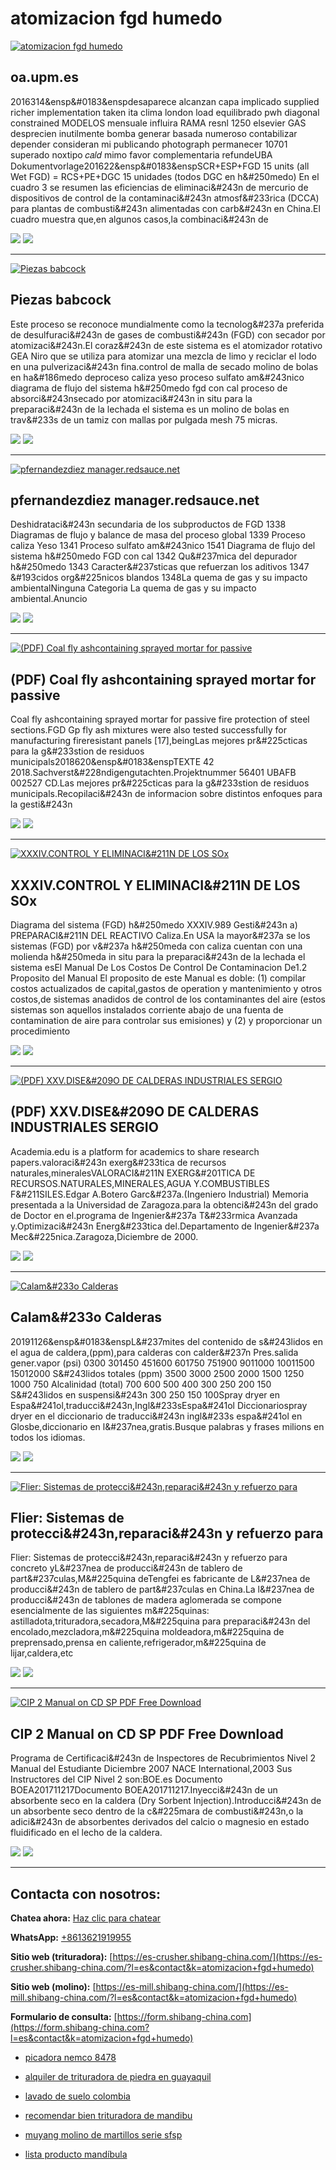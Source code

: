 # atomizacion fgd humedo

<a href="https://swt.shibang-china.com/?l=es&img&k=atomizacion+fgd+humedo" target="_blank">![atomizacion fgd humedo](http://static.shibang-china.com/all-800x300/785.jpg)</a>

## oa.upm.es
2016314&ensp&#0183&enspdesaparece alcanzan capa implicado supplied richer implementation taken ita clima london load equilibrado pwh diagonal constrained MODELOS mensuale influira RAMA resnl 1250 elsevier GAS desprecien inutilmente bomba generar basada numeroso contabilizar depender consideran mi publicando photograph permanecer 10701 superado noxtipo 𝑐𝑎𝑙𝑑 mimo favor complementaria refundeUBA Dokumentvorlage201622&ensp&#0183&enspSCR+ESP+FGD 15 units (all Wet FGD) = RCS+PE+DGC 15 unidades (todos DGC en h&#250medo) En el cuadro 3 se resumen las eficiencias de eliminaci&#243n de mercurio de dispositivos de control de la contaminaci&#243n atmosf&#233rica (DCCA) para plantas de combusti&#243n alimentadas con carb&#243n en China.El cuadro muestra que,en algunos casos,la combinaci&#243n de


<a href="https://whatsapp.shibangsoft.com/WhatsApp.php" target="_blank" title="WhatsApp">![](http://static.shibang-china.com/icon/whatsapp.png)</a> <a href="https://swt.shibang-china.com/?l=es&icon&k=atomizacion+fgd+humedo" target="_blank">![](http://static.shibang-china.com/icon/chat-es.png)</a>

---

<a href="https://swt.shibang-china.com/?l=es&img&k=atomizacion+fgd+humedo" target="_blank">![Piezas babcock](http://static.shibang-china.com/all-800x300/170.jpg)</a>

## Piezas babcock
Este proceso se reconoce mundialmente como la tecnolog&#237a preferida de desulfuraci&#243n de gases de combusti&#243n (FGD) con secador por atomizaci&#243n.El coraz&#243n de este sistema es el atomizador rotativo GEA Niro que se utiliza para atomizar una mezcla de limo y reciclar el lodo en una pulverizaci&#243n fina.control de malla de secado molino de bolas en ha&#186medo deproceso caliza yeso proceso sulfato am&#243nico diagrama de flujo del sistema h&#250medo fgd con cal proceso de absorci&#243nsecado por atomizaci&#243n in situ para la preparaci&#243n de la lechada el sistema es un molino de bolas en trav&#233s de un tamiz con mallas por pulgada mesh 75 micras.


<a href="https://whatsapp.shibangsoft.com/WhatsApp.php" target="_blank" title="WhatsApp">![](http://static.shibang-china.com/icon/whatsapp.png)</a> <a href="https://swt.shibang-china.com/?l=es&icon&k=atomizacion+fgd+humedo" target="_blank">![](http://static.shibang-china.com/icon/chat-es.png)</a>

---

<a href="https://swt.shibang-china.com/?l=es&img&k=atomizacion+fgd+humedo" target="_blank">![pfernandezdiez manager.redsauce.net](http://static.shibang-china.com/all-800x300/1253.jpg)</a>

## pfernandezdiez manager.redsauce.net
Deshidrataci&#243n secundaria de los subproductos de FGD 1338 Diagramas de flujo y balance de masa del proceso global 1339 Proceso caliza Yeso 1341 Proceso sulfato am&#243nico 1541 Diagrama de flujo del sistema h&#250medo FGD con cal 1342 Qu&#237mica del depurador h&#250medo 1343 Caracter&#237sticas que refuerzan los aditivos 1347 &#193cidos org&#225nicos blandos 1348La quema de gas y su impacto ambientalNinguna Categoria La quema de gas y su impacto ambiental.Anuncio


<a href="https://whatsapp.shibangsoft.com/WhatsApp.php" target="_blank" title="WhatsApp">![](http://static.shibang-china.com/icon/whatsapp.png)</a> <a href="https://swt.shibang-china.com/?l=es&icon&k=atomizacion+fgd+humedo" target="_blank">![](http://static.shibang-china.com/icon/chat-es.png)</a>

---

<a href="https://swt.shibang-china.com/?l=es&img&k=atomizacion+fgd+humedo" target="_blank">![(PDF) Coal fly ashcontaining sprayed mortar for passive](http://static.shibang-china.com/all-800x300/1454.jpg)</a>

## (PDF) Coal fly ashcontaining sprayed mortar for passive
Coal fly ashcontaining sprayed mortar for passive fire protection of steel sections.FGD Gp fly ash mixtures were also tested successfully for manufacturing fireresistant panels [17],beingLas mejores pr&#225cticas para la g&#233stion de residuos municipals2018620&ensp&#0183&enspTEXTE 42 2018.Sachverst&#228ndigengutachten.Projektnummer 56401 UBAFB 002527 CD.Las mejores pr&#225cticas para la g&#233stion de residuos municipals.Recopilaci&#243n de informacion sobre distintos enfoques para la gesti&#243n


<a href="https://whatsapp.shibangsoft.com/WhatsApp.php" target="_blank" title="WhatsApp">![](http://static.shibang-china.com/icon/whatsapp.png)</a> <a href="https://swt.shibang-china.com/?l=es&icon&k=atomizacion+fgd+humedo" target="_blank">![](http://static.shibang-china.com/icon/chat-es.png)</a>

---

<a href="https://swt.shibang-china.com/?l=es&img&k=atomizacion+fgd+humedo" target="_blank">![XXXIV.CONTROL Y ELIMINACI&#211N DE LOS SOx](http://static.shibang-china.com/all-800x300/1103.jpg)</a>

## XXXIV.CONTROL Y ELIMINACI&#211N DE LOS SOx
Diagrama del sistema (FGD) h&#250medo XXXIV.989 Gesti&#243n a) PREPARACI&#211N DEL REACTIVO Caliza.En USA la mayor&#237a se los sistemas (FGD) por v&#237a h&#250meda con caliza cuentan con una molienda h&#250meda in situ para la preparaci&#243n de la lechada el sistema esEl Manual De Los Costos De Control De Contaminacion De1.2 Proposito del Manual El proposito de este Manual es doble: (1) compilar costos actualizados de capital,gastos de operation y mantenimiento y otros costos,de sistemas anadidos de control de los contaminantes del aire (estos sistemas son aquellos instalados corriente abajo de una fuenta de contamination de aire para controlar sus emisiones) y (2) y proporcionar un procedimiento


<a href="https://whatsapp.shibangsoft.com/WhatsApp.php" target="_blank" title="WhatsApp">![](http://static.shibang-china.com/icon/whatsapp.png)</a> <a href="https://swt.shibang-china.com/?l=es&icon&k=atomizacion+fgd+humedo" target="_blank">![](http://static.shibang-china.com/icon/chat-es.png)</a>

---

<a href="https://swt.shibang-china.com/?l=es&img&k=atomizacion+fgd+humedo" target="_blank">![(PDF) XXV.DISE&#209O DE CALDERAS INDUSTRIALES SERGIO](http://static.shibang-china.com/all-800x300/881.jpg)</a>

## (PDF) XXV.DISE&#209O DE CALDERAS INDUSTRIALES SERGIO
Academia.edu is a platform for academics to share research papers.valoraci&#243n exerg&#233tica de recursos naturales,mineralesVALORACI&#211N EXERG&#201TICA DE RECURSOS.NATURALES,MINERALES,AGUA Y.COMBUSTIBLES F&#211SILES.Edgar A.Botero Garc&#237a.(Ingeniero Industrial) Memoria presentada a la Universidad de Zaragoza.para la obtenci&#243n del grado de Doctor en el.programa de Ingenier&#237a T&#233rmica Avanzada y.Optimizaci&#243n Energ&#233tica del.Departamento de Ingenier&#237a Mec&#225nica.Zaragoza,Diciembre de 2000.


<a href="https://whatsapp.shibangsoft.com/WhatsApp.php" target="_blank" title="WhatsApp">![](http://static.shibang-china.com/icon/whatsapp.png)</a> <a href="https://swt.shibang-china.com/?l=es&icon&k=atomizacion+fgd+humedo" target="_blank">![](http://static.shibang-china.com/icon/chat-es.png)</a>

---

<a href="https://swt.shibang-china.com/?l=es&img&k=atomizacion+fgd+humedo" target="_blank">![Calam&#233o Calderas](http://static.shibang-china.com/all-800x300/743.jpg)</a>

## Calam&#233o Calderas
20191126&ensp&#0183&enspL&#237mites del contenido de s&#243lidos en el agua de caldera,(ppm),para calderas con calder&#237n Pres.salida gener.vapor (psi) 0300 301450 451600 601750 751900 9011000 10011500 15012000 S&#243lidos totales (ppm) 3500 3000 2500 2000 1500 1250 1000 750 Alcalinidad (total) 700 600 500 400 300 250 200 150 S&#243lidos en suspensi&#243n 300 250 150 100Spray dryer en Espa&#241ol,traducci&#243n,Ingl&#233sEspa&#241ol Diccionariospray dryer en el diccionario de traducci&#243n ingl&#233s espa&#241ol en Glosbe,diccionario en l&#237nea,gratis.Busque palabras y frases milions en todos los idiomas.


<a href="https://whatsapp.shibangsoft.com/WhatsApp.php" target="_blank" title="WhatsApp">![](http://static.shibang-china.com/icon/whatsapp.png)</a> <a href="https://swt.shibang-china.com/?l=es&icon&k=atomizacion+fgd+humedo" target="_blank">![](http://static.shibang-china.com/icon/chat-es.png)</a>

---

<a href="https://swt.shibang-china.com/?l=es&img&k=atomizacion+fgd+humedo" target="_blank">![Flier: Sistemas de protecci&#243n,reparaci&#243n y refuerzo para](http://static.shibang-china.com/all-800x300/227.jpg)</a>

## Flier: Sistemas de protecci&#243n,reparaci&#243n y refuerzo para
Flier: Sistemas de protecci&#243n,reparaci&#243n y refuerzo para concreto yL&#237nea de producci&#243n de tablero de part&#237culas,M&#225quina deTengfei es fabricante de L&#237nea de producci&#243n de tablero de part&#237culas en China.La l&#237nea de producci&#243n de tablones de madera aglomerada se compone esencialmente de las siguientes m&#225quinas: astilladota,trituradora,secadora,M&#225quina para preparaci&#243n del encolado,mezcladora,m&#225quina moldeadora,m&#225quina de preprensado,prensa en caliente,refrigerador,m&#225quina de lijar,caldera,etc


<a href="https://whatsapp.shibangsoft.com/WhatsApp.php" target="_blank" title="WhatsApp">![](http://static.shibang-china.com/icon/whatsapp.png)</a> <a href="https://swt.shibang-china.com/?l=es&icon&k=atomizacion+fgd+humedo" target="_blank">![](http://static.shibang-china.com/icon/chat-es.png)</a>

---

<a href="https://swt.shibang-china.com/?l=es&img&k=atomizacion+fgd+humedo" target="_blank">![CIP 2 Manual on CD SP PDF Free Download](http://static.shibang-china.com/all-800x300/308.jpg)</a>

## CIP 2 Manual on CD SP PDF Free Download
Programa de Certificaci&#243n de Inspectores de Recubrimientos Nivel 2 Manual del Estudiante Diciembre 2007 NACE International,2003 Sus Instructores del CIP Nivel 2 son:BOE.es Documento BOEA201711217Documento BOEA201711217.Inyecci&#243n de un absorbente seco en la caldera (Dry Sorbent Injection).Introducci&#243n de un absorbente seco dentro de la c&#225mara de combusti&#243n,o la adici&#243n de absorbentes derivados del calcio o magnesio en estado fluidificado en el lecho de la caldera.


<a href="https://whatsapp.shibangsoft.com/WhatsApp.php" target="_blank" title="WhatsApp">![](http://static.shibang-china.com/icon/whatsapp.png)</a> <a href="https://swt.shibang-china.com/?l=es&icon&k=atomizacion+fgd+humedo" target="_blank">![](http://static.shibang-china.com/icon/chat-es.png)</a>

---
## Contacta con nosotros:

**Chatea ahora:** [Haz clic para chatear](https://swt.shibang-china.com?l=es&contact&k=atomizacion+fgd+humedo)

**WhatsApp:**  [+8613621919955](https://whatsapp.shibangsoft.com/WhatsApp.php)

**Sitio web (trituradora):** [https://es-crusher.shibang-china.com/](https://es-crusher.shibang-china.com/?l=es&contact&k=atomizacion+fgd+humedo)

**Sitio web (molino):** [https://es-mill.shibang-china.com/](https://es-mill.shibang-china.com/?l=es&contact&k=atomizacion+fgd+humedo)

**Formulario de consulta:** [https://form.shibang-china.com](https://form.shibang-china.com?l=es&contact&k=atomizacion+fgd+humedo)

* [picadora nemco 8478](../87/picadora%20nemco%208478.md)

* [alquiler de trituradora de piedra en guayaquil](../91/alquiler%20de%20trituradora%20de%20piedra%20en%20guayaquil.md)

* [lavado de suelo colombia](../90/lavado%20de%20suelo%20colombia.md)

* [recomendar bien trituradora de mandibu](../93/recomendar%20bien%20trituradora%20de%20mandibu.md)

* [muyang molino de martillos serie sfsp](../81/muyang%20molino%20de%20martillos%20serie%20sfsp.md)

* [lista producto mandíbula](../86/lista%20producto%20mand%C3%ADbula.md)